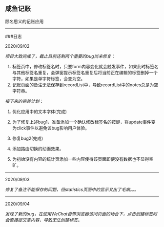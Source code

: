 ## 咸鱼记账

顾名思义的记账应用

---

###日志

2020/09/02



*项目大致完成了，截止目前还剩两个重要的bug尚未修复*：

1. 标签页中，修改标签名时，只要form内容变化就会触发事件，如果此时标签名与其他标签名重复，会弹窗提示标签名重复后将当前正在编辑的标签删掉一个字符，如果是单字符标签，会变为空。
2. 记账页面的备注无法保存到recordList中，导致recordList中的notes总是为空字符串。

*接下来的完善计划*：

1. 优化应用中的文本字体(完成)

2. 为了修复上述bug1，准备添加一个确认修改标签名的按键，将update事件变为click事件以避免该bug影响用户体验。

3. 修复bug2(完成)

4. 添加路由切换的动画效果。

5. 为初始没有内容的统计页添加一些内容使得该页面即便没有数据也不显得空旷。

---

2020/09/03



*修复了备注不能保存的问题，但statistics页面中的显示又出了毛病。。。*

---

2020/09/04


*发现了新的bug，在使用WeChat自带浏览器访问页面的场合下，点击创建标签时会直接提交空内容，导致无法创建标签。*